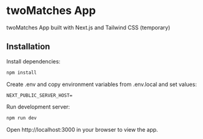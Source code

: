 # twoMatches App

twoMatches App built with Next.js and Tailwind CSS (temporary)

## Installation

Install dependencies:

```bash
npm install
```

Create .env and copy environment variables from .env.local and set values:

```
NEXT_PUBLIC_SERVER_HOST=
```

Run development server:

```bash
npm run dev
```

Open http://localhost:3000 in your browser to view the app.
